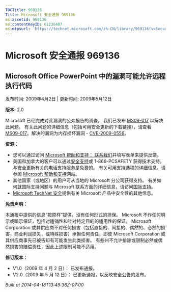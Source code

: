 ```yaml
---
TOCTitle: 969136
Title: Microsoft 安全通报 969136
ms:assetid: 969136
ms:contentKeyID: 61236407
ms:mtpsurl: 'https://technet.microsoft.com/zh-CN/library/969136(v=Security.10)'
---
```




Microsoft 安全通报 969136
=========================

Microsoft Office PowerPoint 中的漏洞可能允许远程执行代码
--------------------------------------------------------

发布时间: 2009年4月2日 | 更新时间: 2009年5月12日

**版本:** 2.0

Microsoft 已经完成对此漏洞的公众报告的调查。 我们已发布 [MS09-017](https://go.microsoft.com/fwlink/?linkid=141704) 以解决此问题。 有关此问题的详细信息（包括可用安全更新的下载链接），请查看 [MS09-017](https://go.microsoft.com/fwlink/?linkid=141704)。解决的漏洞为内存损坏漏洞 - [CVE-2009-0556](https://www.cve.mitre.org/cgi-bin/cvename.cgi?name=cve-2009-0556)。

**资源：**

-   您可以通过访问 [Microsoft 帮助和支持： 联系我们](https://support.microsoft.com/common/survey.aspx?scid=sw;en;1257&amp;showpage=1&amp;ws=technet&amp;sd=tech)并填写表单来提供反馈。
-   美国和加拿大的客户可以通过[安全支持](https://go.microsoft.com/fwlink/?linkid=21131)或 1-866-PCSAFETY 获得技术支持。 与安全更新有关的电话支持服务是免费的。 有关可用支持选项的详细信息，请参阅 [Microsoft 帮助和支持](https://support.microsoft.com/default.aspx?ln=zh-cn)网站。
-   其他国家（或地区）的用户可从当地的 Microsoft 分公司获得支持。 有关如何就国际支持问题与 Microsoft 联系方面的详细信息，请访问[国际支持](https://go.microsoft.com/fwlink/?linkid=21155)。
-   [Microsoft TechNet 安全](https://go.microsoft.com/fwlink/?linkid=21132)提供有关 Microsoft 产品中安全性的其他信息。

**免责声明：**

本通报中提供的信息“按原样”提供，没有任何形式的担保。 Microsoft 不作任何明示或暗示保证，包括对适销性和针对特定目的的适用性的保证。 Microsoft Corporation 或其供应商不对任何损害（包括直接的、间接的、偶然的、必然的损害，商业利润损失，或特殊损害）承担任何责任，即使 Microsoft Corporation 或其供应商事先已被告知有可能发生此类损害。 有些州不允许排除或限制必然或偶然损害的赔偿责任，因此上述限制可能不适用。

**修订版本：**

-   V1.0（2009 年 4 月 2 日）： 已发布通报。
-   V2.0（2009 年 5 月 12 日）： 已更新通报，以反映安全公告的发布。

*Built at 2014-04-18T13:49:36Z-07:00*

